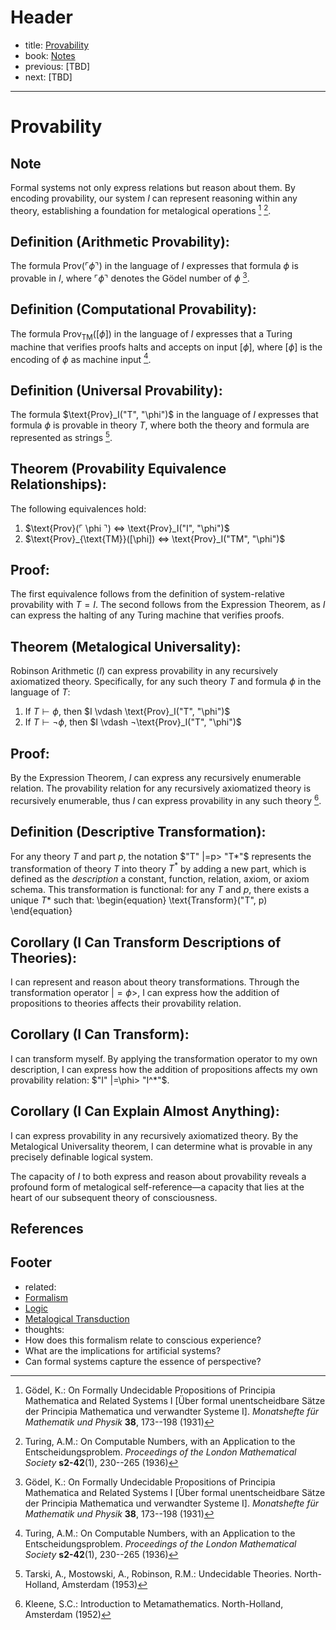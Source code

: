 # Header

- title: [Provability](provability.md)
- book: [Notes](../.notes.md)
- previous: [TBD]
- next: [TBD]
---

# Provability

## Note

Formal systems not only express relations but reason about them. By encoding provability, our system $I$ can represent reasoning within any theory, establishing a foundation for metalogical operations [^Godel1931] [^Turing1936].

## **Definition (Arithmetic Provability):**

The formula $\text{Prov}(⌜\phi⌝)$ in the language of $I$ expresses that formula $\phi$ is provable in $I$, where $⌜\phi⌝$ denotes the Gödel number of $\phi$ [^Godel1931].

## **Definition (Computational Provability):**

The formula $\text{Prov}_{\text{TM}}([\phi])$ in the language of $I$ expresses that a Turing machine that verifies proofs halts and accepts on input $[\phi]$, where $[\phi]$ is the encoding of $\phi$ as machine input [^Turing1936].

## **Definition (Universal Provability):**

The formula $\text{Prov}_I("T", "\phi")$ in the language of $I$ expresses that formula $\phi$ is provable in theory $T$, where both the theory and formula are represented as strings [^TarskiMostowskiRobinson1953].

## **Theorem (Provability Equivalence Relationships):**

The following equivalences hold:
 

 1. $\text{Prov}(⌜ \phi ⌝) ⇔ \text{Prov}_I("I", "\phi")$
 2. $\text{Prov}_{\text{TM}}([\phi]) ⇔ \text{Prov}_I("TM", "\phi")$
 

## **Proof:**

 The first equivalence follows from the definition of system-relative provability with $T = I$. The second follows from the Expression Theorem, as $I$ can express the halting of any Turing machine that verifies proofs.

## **Theorem (Metalogical Universality):**

Robinson Arithmetic $(I)$ can express provability in any recursively axiomatized theory. Specifically, for any such theory $T$ and formula $\phi$ in the language of $T$:
 

 1. If $T \vdash \phi$, then $I \vdash \text{Prov}_I("T", "\phi")$
 2. If $T \vdash ¬ \phi$, then $I \vdash ¬\text{Prov}_I("T", "\phi")$
 

## **Proof:**

 By the Expression Theorem, $I$ can express any recursively enumerable relation. The provability relation for any recursively axiomatized theory is recursively enumerable, thus $I$ can express provability in any such theory [^Kleene1952].

## **Definition (Descriptive Transformation):**

For any theory $T$ and part $p$, the notation $"T" |=p> "T*"$ represents the transformation of theory $T$ into theory $T^*$ by adding a new part, which is defined as the *description* a constant, function, relation, axiom, or axiom schema. This transformation is functional: for any $T$ and $p$, there exists a unique $T*$ such that:
 \begin{equation}
 \text{Transform}("T", p)
 \end{equation}

## **Corollary (I Can Transform Descriptions of Theories):**

I can represent and reason about theory transformations. Through the transformation operator $|=\phi>$, I can express how the addition of propositions to theories affects their provability relation.

## **Corollary (I Can Transform):**

I can transform myself. By applying the transformation operator to my own description, I can express how the addition of propositions affects my own provability relation: $"I" |=\phi> "I^*"$.

## **Corollary (I Can Explain Almost Anything):**

I can express provability in any recursively axiomatized theory. By the Metalogical Universality theorem, I can determine what is provable in any precisely definable logical system.

The capacity of $I$ to both express and reason about provability reveals a profound form of metalogical self-reference—a capacity that lies at the heart of our subsequent theory of consciousness.

## References

[^Godel1931]: Gödel, K.: On Formally Undecidable Propositions of Principia Mathematica and Related Systems I [Über formal unentscheidbare Sätze der Principia Mathematica und verwandter Systeme I]. *Monatshefte für Mathematik und Physik* **38**, 173--198 (1931)

[^Turing1936]: Turing, A.M.: On Computable Numbers, with an Application to the Entscheidungsproblem. *Proceedings of the London Mathematical Society* **s2-42**(1), 230--265 (1936)

[^TarskiMostowskiRobinson1953]: Tarski, A., Mostowski, A., Robinson, R.M.: Undecidable Theories. North-Holland, Amsterdam (1953)

[^Kleene1952]: Kleene, S.C.: Introduction to Metamathematics. North-Holland, Amsterdam (1952)

## Footer

- related:
- [Formalism](../../dictionary/formal-logic.md)
- [Logic](../../dictionary/logic.md)
- [Metalogical Transduction](../../dictionary/metalogical-transduction.md)
- thoughts:
- How does this formalism relate to conscious experience?
- What are the implications for artificial systems?
- Can formal systems capture the essence of perspective?
